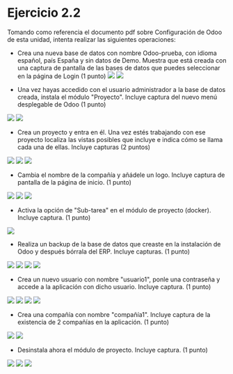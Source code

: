 # Ejercicio 2.2 

Tomando como referencia el documento pdf sobre Configuración de Odoo de esta unidad, intenta realizar las siguientes operaciones:

- Crea una nueva base de datos con nombre Odoo-prueba, con idioma español, país España y sin datos de Demo. Muestra que está creada con una captura de pantalla de las bases de datos que puedes seleccionar en la página de Login (1 punto)
![](./assets/Capture1.PNG)
![](./assets/Capture2.PNG)


- Una vez hayas accedido con el usuario administrador a la base de datos creada, instala el módulo "Proyecto". Incluye captura del nuevo menú desplegable de Odoo (1 punto)


![](./assets/Capture3.PNG)
![](./assets/Capture4.PNG)

- Crea un proyecto y entra en él. Una vez estés trabajando con ese proyecto localiza las vistas posibles que incluye e indica cómo se llama cada una de ellas. Incluye capturas (2 puntos)


![](./assets/Capture6.PNG)
![](./assets/Capture7.PNG)
![](./assets/Capture5.PNG)


- Cambia el nombre de la compañía y añádele un logo. Incluye captura de pantalla de la página de inicio.  (1 punto)


![](./assets/Capture8.PNG)
![](./assets/Capture9.PNG)
![](./assets/Capture10.PNG)

- Activa la opción de "Sub-tarea" en el módulo de proyecto (docker). Incluye captura.  (1 punto)


![](./assets/Capture11.png)


- Realiza un backup de la base de datos que creaste en la instalación de Odoo y después bórrala del ERP. Incluye capturas. (1 punto)


![](./assets/Capture12.PNG)
![](./assets/Capture13.PNG)
![](./assets/Capture14.PNG)
![](./assets/Capture15.PNG)


- Crea un nuevo usuario con nombre "usuario1", ponle una contraseña y accede a la aplicación con dicho usuario. Incluye captura. (1 punto)


![](./assets/Capture16.PNG)
![](./assets/Capture17.PNG)
![](./assets/Capture18.PNG)
![](./assets/Capture19.PNG)


- Crea una compañía con nombre "compañía1". Incluye captura de la existencia de 2 compañías en la aplicación. (1 punto)


![](./assets/Capture20.PNG)
![](./assets/Capture21.PNG)


- Desinstala ahora el módulo de proyecto. Incluye captura. (1 punto)


![](./assets/Capture22.PNG)
![](./assets/Capture23.PNG)
![](./assets/Capture24.PNG)